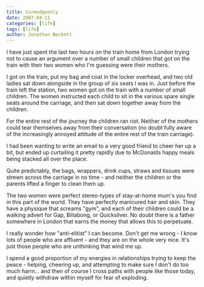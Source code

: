 ```yaml
---
title: Curmudgeonly
date: 2007-04-11
categories: [life]
tags: [life]
author: Jonathan Beckett
---
```


I have just spent the last two hours on the train home from London trying not to cause an argument over a number of small children that got on the train with their two women who I'm guessing were their mothers.

I got on the train, put my bag and coat in the locker overhead, and two old ladies sat down alongside in the group of six seats I was in. Just before the train left the station, two women got on the train with a number of small children. The women instructed each child to sit in the various spare single seats around the carriage, and then sat down together away from the children.

For the entire rest of the journey the children ran riot. Neither of the mothers could tear themselves away from their conversation (no doubt fully aware of the increasingly annoyed attitude of the entire rest of the train carriage).

I had been wanting to write an email to a very good friend to cheer her up a bit, but ended up curtailing it pretty rapidly due to McDonalds happy meals being stacked all over the place.

Quite predictably, the bags, wrappers, drink cups, straws and tissues were strewn across the carriage in no time - and neither the children or the parents lifted a finger to clean them up.

The two women were perfect stereo-types of stay-at-home mum's you find in this part of the world. They have perfectly manicured hair and skin. They have a physique that screams "gym", and each of their children could be a walking advert for Gap, Billabong, or Quicksilver. No doubt there is a father somewhere in London that earns the money that allows this to perpetuate.

I really wonder how "anti-elitist" I can become. Don't get me wrong - I know lots of people who are affluent - and they are on the whole very nice. It's just those people who are unthinking that wind me up.

I spend a good proportion of my energies in relationships trying to keep the peace - helping, cheering up, and attempting to make sure I don't do too much harm... and then of course I cross paths with people like those today, and quietly withdraw within myself for fear of exploding.